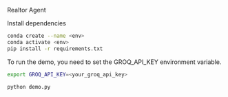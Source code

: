 Realtor Agent

Install dependencies
```bash 
conda create --name <env>
conda activate <env>
pip install -r requirements.txt
```

To run the demo, you need to set the GROQ_API_KEY environment variable.
```bash
export GROQ_API_KEY=<your_groq_api_key>

python demo.py
```

